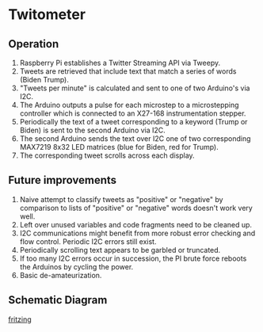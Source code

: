 # Twitometer  

## Operation  
1. Raspberry Pi establishes a Twitter Streaming API via Tweepy.  
2. Tweets are retrieved that include text that match a series of words (Biden Trump).  
3. "Tweets per minute" is calculated and sent to one of two Arduino's via I2C.  
4. The Arduino outputs a pulse for each microstep to a microstepping controller which is connected to an X27-168 instrumentation stepper.  
5. Periodically  the text of a tweet corresponding to a keyword (Trump or Biden) is sent to the second Arduino via I2C.  
6. The second Arduino sends the text over I2C one of two corresponding MAX7219 8x32 LED matrices (blue for Biden, red for Trump).  
7. The corresponding tweet scrolls across each display.  

## Future improvements   
1. Naive attempt to classify tweets as "positive" or "negative" by comparison to lists of "positive" or "negative" words doesn't work very well.   
2. Left over unused variables and code fragments need to be cleaned up.  
3. I2C communications might benefit from more robust error checking and flow control. Periodic I2C errors still exist.  
4. Periodically scrolling text appears to be garbled or truncated.  
5. If too many I2C errors occur in succession, the PI brute force reboots the Arduinos by cycling the power.  
6. Basic de-amateurization.  
 

## Schematic Diagram  
[fritzing](../blob/master/doc/fritzing.png)